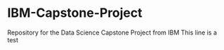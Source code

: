 # IBM-Capstone-Project
Repository for the Data Science Capstone Project from IBM
This line is a test
